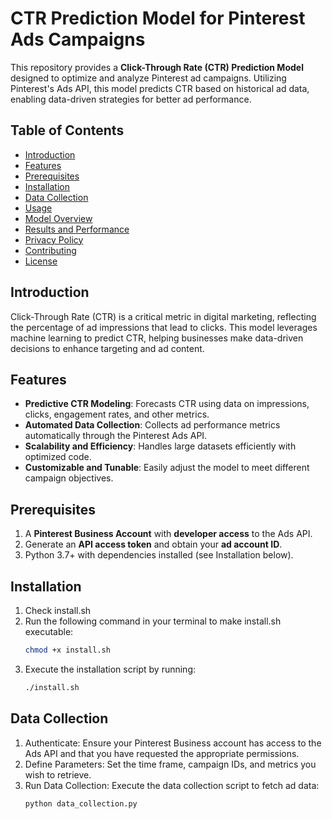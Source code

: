 # CTR Prediction Model for Pinterest Ads Campaigns

This repository provides a **Click-Through Rate (CTR) Prediction Model** designed to optimize and analyze Pinterest ad campaigns. Utilizing Pinterest's Ads API, this model predicts CTR based on historical ad data, enabling data-driven strategies for better ad performance.

## Table of Contents
- [Introduction](#introduction)
- [Features](#features)
- [Prerequisites](#prerequisites)
- [Installation](#installation)
- [Data Collection](#data-collection)
- [Usage](#usage)
- [Model Overview](#model-overview)
- [Results and Performance](#results-and-performance)
- [Privacy Policy](#privacy-policy)
- [Contributing](#contributing)
- [License](#license)

## Introduction
Click-Through Rate (CTR) is a critical metric in digital marketing, reflecting the percentage of ad impressions that lead to clicks. This model leverages machine learning to predict CTR, helping businesses make data-driven decisions to enhance targeting and ad content.

## Features
- **Predictive CTR Modeling**: Forecasts CTR using data on impressions, clicks, engagement rates, and other metrics.
- **Automated Data Collection**: Collects ad performance metrics automatically through the Pinterest Ads API.
- **Scalability and Efficiency**: Handles large datasets efficiently with optimized code.
- **Customizable and Tunable**: Easily adjust the model to meet different campaign objectives.

## Prerequisites
1. A **Pinterest Business Account** with **developer access** to the Ads API.
2. Generate an **API access token** and obtain your **ad account ID**.
3. Python 3.7+ with dependencies installed (see Installation below).

## Installation
1. Check install.sh
2. Run the following command in your terminal to make install.sh executable:
   ```bash
   chmod +x install.sh
3. Execute the installation script by running:
   ```bash
   ./install.sh

## Data Collection
1. Authenticate: Ensure your Pinterest Business account has access to the Ads API and that you have requested the appropriate permissions.
2. Define Parameters: Set the time frame, campaign IDs, and metrics you wish to retrieve.
3. Run Data Collection:
   Execute the data collection script to fetch ad data:
   ```bash
   python data_collection.py

   
